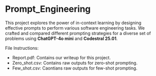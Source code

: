 # Prompt_Engineering

This project explores the power of in-context learning by designing effective prompts to perform
various software engineering tasks. We crafted and compared different prompting strategies for a diverse set
of problems using **ChatGPT-4o mini** and **Codestral 25.01**. 

File Instructions:
- Report.pdf: Contains our writeup for this project.
- Zero_shot.csv: Contains raw outputs for zero-shot prompting. 
- Few_shot.csv: Caontians raw outputs for few-shot prompting.
